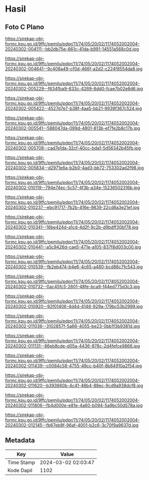 # Hasil

## Foto C Plano

https://sirekap-obj-formc.kpu.go.id/9ffc/pemilu/pdpr/11/74/05/20/02/1174052002004-20240302-004111--bb2db75e-661c-41da-b991-14551a568c0d.jpg

https://sirekap-obj-formc.kpu.go.id/9ffc/pemilu/pdpr/11/74/05/20/02/1174052002004-20240302-004641--9c408a49-cf0d-466f-a2d2-c224f8554da8.jpg

https://sirekap-obj-formc.kpu.go.id/9ffc/pemilu/pdpr/11/74/05/20/02/1174052002004-20240302-005229--f634fba9-833c-4269-8dd0-fcae7b02e8d6.jpg

https://sirekap-obj-formc.kpu.go.id/9ffc/pemilu/pdpr/11/74/05/20/02/1174052002004-20240302-005422--4527d7e7-b38f-4aa5-bb21-9939f367c524.jpg

https://sirekap-obj-formc.kpu.go.id/9ffc/pemilu/pdpr/11/74/05/20/02/1174052002004-20240302-005541--588047da-099d-4801-813b-ef7fe2b8c17b.jpg

https://sirekap-obj-formc.kpu.go.id/9ffc/pemilu/pdpr/11/74/05/20/02/1174052002004-20240302-005708--cad7e1da-32cf-40cc-bda1-5d56342b45fb.jpg

https://sirekap-obj-formc.kpu.go.id/9ffc/pemilu/pdpr/11/74/05/20/02/1174052002004-20240302-005834--d2971e6a-b2b0-4ad3-bb72-753302ad2f98.jpg

https://sirekap-obj-formc.kpu.go.id/9ffc/pemilu/pdpr/11/74/05/20/02/1174052002004-20240302-010119--794e74ec-5c57-4f3b-a34e-15236502316b.jpg

https://sirekap-obj-formc.kpu.go.id/9ffc/pemilu/pdpr/11/74/05/20/02/1174052002004-20240302-010237--ebc91717-7b2b-416e-9839-22cd8a3e21ef.jpg

https://sirekap-obj-formc.kpu.go.id/9ffc/pemilu/pdpr/11/74/05/20/02/1174052002004-20240302-010341--16be424d-a1cd-4d2f-9c2b-d9bdff30bf78.jpg

https://sirekap-obj-formc.kpu.go.id/9ffc/pemilu/pdpr/11/74/05/20/02/1174052002004-20240302-010441--a5c9426d-cae5-471e-a105-837f8d003c00.jpg

https://sirekap-obj-formc.kpu.go.id/9ffc/pemilu/pdpr/11/74/05/20/02/1174052002004-20240302-010539--fb2eb474-b4e6-4c65-a480-bcd88c7fc543.jpg

https://sirekap-obj-formc.kpu.go.id/9ffc/pemilu/pdpr/11/74/05/20/02/1174052002004-20240302-010732--0ac45fc5-2601-48fe-bca9-f44ed775d3c3.jpg

https://sirekap-obj-formc.kpu.go.id/9ffc/pemilu/pdpr/11/74/05/20/02/1174052002004-20240302-010920--92f01406-4d4d-4146-929a-179bc53b2999.jpg

https://sirekap-obj-formc.kpu.go.id/9ffc/pemilu/pdpr/11/74/05/20/02/1174052002004-20240302-011036--3102857f-5a66-4055-be23-0bb1f3b9381d.jpg

https://sirekap-obj-formc.kpu.go.id/9ffc/pemilu/pdpr/11/74/05/20/02/1174052002004-20240302-011131--86eb8cde-d05a-4436-878c-2d4fefce9866.jpg

https://sirekap-obj-formc.kpu.go.id/9ffc/pemilu/pdpr/11/74/05/20/02/1174052002004-20240302-011439--c0084c58-4755-48cc-b40f-8b84910a2f54.jpg

https://sirekap-obj-formc.kpu.go.id/9ffc/pemilu/pdpr/11/74/05/20/02/1174052002004-20240302-011620--b393660b-4c41-46b4-88ec-9cd9a938dcf8.jpg

https://sirekap-obj-formc.kpu.go.id/9ffc/pemilu/pdpr/11/74/05/20/02/1174052002004-20240302-011806--fb4d000e-e81e-4a60-b094-5a9bc50d578a.jpg

https://sirekap-obj-formc.kpu.go.id/9ffc/pemilu/pdpr/11/74/05/20/02/1174052002004-20240302-012145--fb67eb8f-96af-4001-b2c6-3c70f9a9637d.jpg


## Metadata

| Key        | Value               |
| ---------- | ------------------- |
| Time Stamp | 2024-03-02 02:03:47 |
| Kode Dapil | 1102                |



